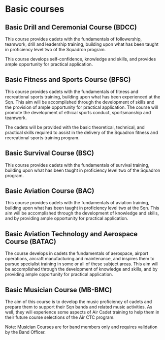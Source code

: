 # Basic courses

## Basic Drill and Ceremonial Course \(BDCC\)

This course provides cadets with the fundamentals of followership, teamwork, drill and leadership training, building upon what has been taught in proficiency level two of the Squadron program.

This course develops self-confidence, knowledge and skills, and provides ample opportunity for practical application.

## Basic Fitness and Sports Course \(BFSC\)

This course provides cadets with the fundamentals of fitness and recreational sports training, building upon what has been experienced at the Sqn. This aim will be accomplished through the development of skills and the provision of ample opportunity for practical application. The course will promote the development of ethical sports conduct, sportsmanship and teamwork.

The cadets will be provided with the basic theoretical, technical, and practical skills required to assist in the delivery of the Squadron fitness and recreational sports training program.

## Basic Survival Course \(BSC\)

This course provides cadets with the fundamentals of survival training, building upon what has been taught in proficiency level two of the Squadron program.

## Basic Aviation Course \(BAC\)

This course provides cadets with the fundamentals of aviation training, building upon what has been taught in proficiency level two at the Sqn. This aim will be accomplished through the development of knowledge and skills, and by providing ample opportunity for practical application.

## Basic Aviation Technology and Aerospace Course \(BATAC\)

The course develops in cadets the fundamentals of aerospace, airport operations, aircraft manufacturing and maintenance, and inspires them to pursue specialist training in some or all of these subject areas. This aim will be accomplished through the development of knowledge and skills, and by providing ample opportunity for practical application.

## Basic Musician Course \(MB-BMC\)

The aim of this course is to develop the music proficiency of cadets and prepare them to support their Sqn bands and related music activities. As well, they will experience some aspects of Air Cadet training to help them in their future course selections of the Air CTC program.

Note: Musician Courses are for band members only and requires validation by the Band Officer.

